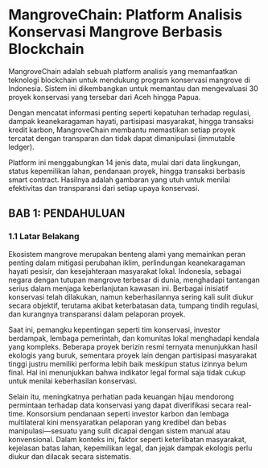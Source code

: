 # MangroveChain: Platform Analisis Konservasi Mangrove Berbasis Blockchain
MangroveChain adalah sebuah platform analisis yang memanfaatkan teknologi blockchain untuk mendukung program konservasi mangrove di Indonesia. Sistem ini dikembangkan untuk memantau dan mengevaluasi 30 proyek konservasi yang tersebar dari Aceh hingga Papua.

Dengan mencatat informasi penting seperti kepatuhan terhadap regulasi, dampak keanekaragaman hayati, partisipasi masyarakat, hingga transaksi kredit karbon, MangroveChain membantu memastikan setiap proyek tercatat dengan transparan dan tidak dapat dimanipulasi (immutable ledger).

Platform ini menggabungkan 14 jenis data, mulai dari data lingkungan, status kepemilikan lahan, pendanaan proyek, hingga transaksi berbasis smart contract. Hasilnya adalah gambaran yang utuh untuk menilai efektivitas dan transparansi dari setiap upaya konservasi.

## BAB 1: PENDAHULUAN
### 1.1 Latar Belakang
Ekosistem mangrove merupakan benteng alami yang memainkan peran penting dalam mitigasi perubahan iklim, perlindungan keanekaragaman hayati pesisir, dan kesejahteraan masyarakat lokal. Indonesia, sebagai negara dengan tutupan mangrove terbesar di dunia, menghadapi tantangan serius dalam menjaga keberlanjutan kawasan ini. Berbagai inisiatif konservasi telah dilakukan, namun keberhasilannya sering kali sulit diukur secara objektif, terutama akibat keterbatasan data, tumpang tindih regulasi, dan kurangnya transparansi dalam pelaporan proyek.

Saat ini, pemangku kepentingan seperti tim konservasi, investor berdampak, lembaga pemerintah, dan komunitas lokal menghadapi kendala yang kompleks. Beberapa proyek berizin resmi ternyata menunjukkan hasil ekologis yang buruk, sementara proyek lain dengan partisipasi masyarakat tinggi justru memiliki performa lebih baik meskipun status izinnya belum final. Hal ini menunjukkan bahwa indikator legal formal saja tidak cukup untuk menilai keberhasilan konservasi.

Selain itu, meningkatnya perhatian pada keuangan hijau mendorong permintaan terhadap data konservasi yang dapat diverifikasi secara real-time. Konsorsium pendanaan seperti investor karbon dan lembaga multilateral kini mensyaratkan pelaporan yang kredibel dan bebas manipulasi—sesuatu yang sulit dicapai dengan sistem manual atau konvensional. Dalam konteks ini, faktor seperti keterlibatan masyarakat, kejelasan batas lahan, kepemilikan legal, dan jejak dampak ekologis perlu diukur dan dilacak secara sistematis.
